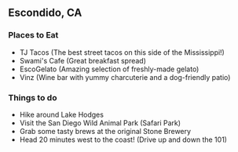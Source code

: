 ## Escondido, CA

### Places to Eat

- TJ Tacos (The best street tacos on this side of the Mississippi!)
- Swami's Cafe (Great breakfast spread)
- EscoGelato (Amazing selection of freshly-made gelato)
- Vinz (Wine bar with yummy charcuterie and a dog-friendly patio)

### Things to do

- Hike around Lake Hodges
- Visit the San Diego Wild Animal Park (Safari Park)
- Grab some tasty brews at the original Stone Brewery
- Head 20 minutes west to the coast! (Drive up and down the 101)
